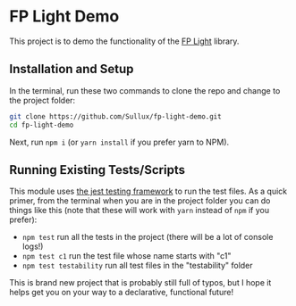 # FP Light Demo

This project is to demo the functionality of the [FP Light](https://github.com/Sullux/fp-light) library.

## Installation and Setup

In the terminal, run these two commands to clone the repo and change to the project folder:

```bash
git clone https://github.com/Sullux/fp-light-demo.git
cd fp-light-demo
```

Next, run `npm i` (or `yarn install` if you prefer yarn to NPM).

## Running Existing Tests/Scripts

This module uses [the jest testing framework](https://jestjs.io/) to run the test files. As a quick primer, from the terminal when you are in the project folder you can do things like this (note that these will work with `yarn` instead of `npm` if you prefer):

* `npm test` run all the tests in the project (there will be a lot of console logs!)
* `npm test c1` run the test file whose name starts with "c1"
* `npm test testability` run all test files in the "testability" folder

This is brand new project that is probably still full of typos, but I hope it helps get you on your way to a declarative, functional future!
